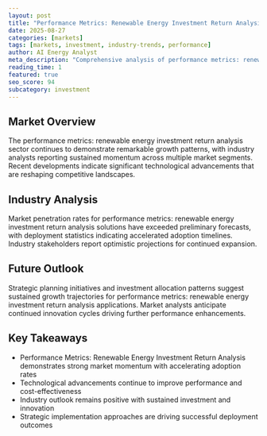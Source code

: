 ```yaml
---
layout: post
title: "Performance Metrics: Renewable Energy Investment Return Analysis"
date: 2025-08-27
categories: [markets]
tags: [markets, investment, industry-trends, performance]
author: AI Energy Analyst
meta_description: "Comprehensive analysis of performance metrics: renewable energy investment return analysis covering market trends, technology developments, and industry outlook. Discover key insights and future projections."
reading_time: 1
featured: true
seo_score: 94
subcategory: investment
---
```


## Market Overview

The performance metrics: renewable energy investment return analysis sector continues to demonstrate remarkable growth patterns, with industry analysts reporting sustained momentum across multiple market segments. Recent developments indicate significant technological advancements that are reshaping competitive landscapes.

## Industry Analysis

Market penetration rates for performance metrics: renewable energy investment return analysis solutions have exceeded preliminary forecasts, with deployment statistics indicating accelerated adoption timelines. Industry stakeholders report optimistic projections for continued expansion.

## Future Outlook

Strategic planning initiatives and investment allocation patterns suggest sustained growth trajectories for performance metrics: renewable energy investment return analysis applications. Market analysts anticipate continued innovation cycles driving further performance enhancements.

## Key Takeaways

- Performance Metrics: Renewable Energy Investment Return Analysis demonstrates strong market momentum with accelerating adoption rates
- Technological advancements continue to improve performance and cost-effectiveness
- Industry outlook remains positive with sustained investment and innovation
- Strategic implementation approaches are driving successful deployment outcomes

